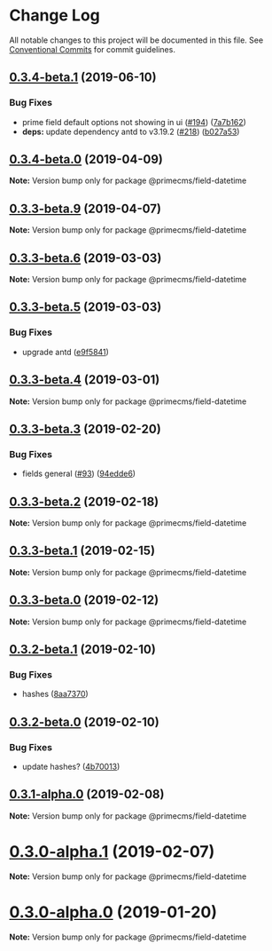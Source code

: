 # Change Log

All notable changes to this project will be documented in this file.
See [Conventional Commits](https://conventionalcommits.org) for commit guidelines.

## [0.3.4-beta.1](https://github.com/birkir/prime/tree/master/packages/prime-field-datetime/compare/v0.3.4-beta.0...v0.3.4-beta.1) (2019-06-10)

### Bug Fixes

- prime field default options not showing in ui ([#194](https://github.com/birkir/prime/tree/master/packages/prime-field-datetime/issues/194)) ([7a7b162](https://github.com/birkir/prime/tree/master/packages/prime-field-datetime/commit/7a7b162))
- **deps:** update dependency antd to v3.19.2 ([#218](https://github.com/birkir/prime/tree/master/packages/prime-field-datetime/issues/218)) ([b027a53](https://github.com/birkir/prime/tree/master/packages/prime-field-datetime/commit/b027a53))

## [0.3.4-beta.0](https://github.com/birkir/prime/tree/master/packages/prime-field-datetime/compare/v0.3.3-beta.9...v0.3.4-beta.0) (2019-04-09)

**Note:** Version bump only for package @primecms/field-datetime

## [0.3.3-beta.9](https://github.com/birkir/prime/tree/master/packages/prime-field-datetime/compare/v0.3.3-beta.8...v0.3.3-beta.9) (2019-04-07)

**Note:** Version bump only for package @primecms/field-datetime

## [0.3.3-beta.6](https://github.com/birkir/prime/tree/master/packages/prime-field-datetime/compare/v0.3.3-beta.5...v0.3.3-beta.6) (2019-03-03)

**Note:** Version bump only for package @primecms/field-datetime

## [0.3.3-beta.5](https://github.com/birkir/prime/tree/master/packages/prime-field-datetime/compare/v0.3.3-beta.4...v0.3.3-beta.5) (2019-03-03)

### Bug Fixes

- upgrade antd ([e9f5841](https://github.com/birkir/prime/tree/master/packages/prime-field-datetime/commit/e9f5841))

## [0.3.3-beta.4](https://github.com/birkir/prime/tree/master/packages/prime-field-datetime/compare/v0.3.3-beta.3...v0.3.3-beta.4) (2019-03-01)

**Note:** Version bump only for package @primecms/field-datetime

## [0.3.3-beta.3](https://github.com/birkir/prime/tree/master/packages/prime-field-datetime/compare/v0.3.3-beta.2...v0.3.3-beta.3) (2019-02-20)

### Bug Fixes

- fields general ([#93](https://github.com/birkir/prime/tree/master/packages/prime-field-datetime/issues/93)) ([94edde6](https://github.com/birkir/prime/tree/master/packages/prime-field-datetime/commit/94edde6))

## [0.3.3-beta.2](https://github.com/birkir/prime/tree/master/packages/prime-field-datetime/compare/v0.3.3-beta.1...v0.3.3-beta.2) (2019-02-18)

**Note:** Version bump only for package @primecms/field-datetime

## [0.3.3-beta.1](https://github.com/birkir/prime/tree/master/packages/prime-field-datetime/compare/v0.3.3-beta.0...v0.3.3-beta.1) (2019-02-15)

**Note:** Version bump only for package @primecms/field-datetime

## [0.3.3-beta.0](https://github.com/birkir/prime/tree/master/packages/prime-field-datetime/compare/v0.3.2-beta.9...v0.3.3-beta.0) (2019-02-12)

**Note:** Version bump only for package @primecms/field-datetime

## [0.3.2-beta.1](https://github.com/birkir/prime/tree/master/packages/prime-field-datetime/compare/v0.3.2-beta.0...v0.3.2-beta.1) (2019-02-10)

### Bug Fixes

- hashes ([8aa7370](https://github.com/birkir/prime/tree/master/packages/prime-field-datetime/commit/8aa7370))

## [0.3.2-beta.0](https://github.com/birkir/prime/tree/master/packages/prime-field-datetime/compare/v0.3.1-alpha.0...v0.3.2-beta.0) (2019-02-10)

### Bug Fixes

- update hashes? ([4b70013](https://github.com/birkir/prime/tree/master/packages/prime-field-datetime/commit/4b70013))

## [0.3.1-alpha.0](https://github.com/birkir/prime/tree/master/packages/prime-field-datetime/compare/v0.3.0-alpha.5...v0.3.1-alpha.0) (2019-02-08)

**Note:** Version bump only for package @primecms/field-datetime

# [0.3.0-alpha.1](https://github.com/birkir/prime/tree/master/packages/prime-field-datetime/compare/v0.3.0-alpha.0...v0.3.0-alpha.1) (2019-02-07)

**Note:** Version bump only for package @primecms/field-datetime

# [0.3.0-alpha.0](https://github.com/birkir/prime/tree/master/packages/prime-field-datetime/compare/v0.2.21...v0.3.0-alpha.0) (2019-01-20)

**Note:** Version bump only for package @primecms/field-datetime
